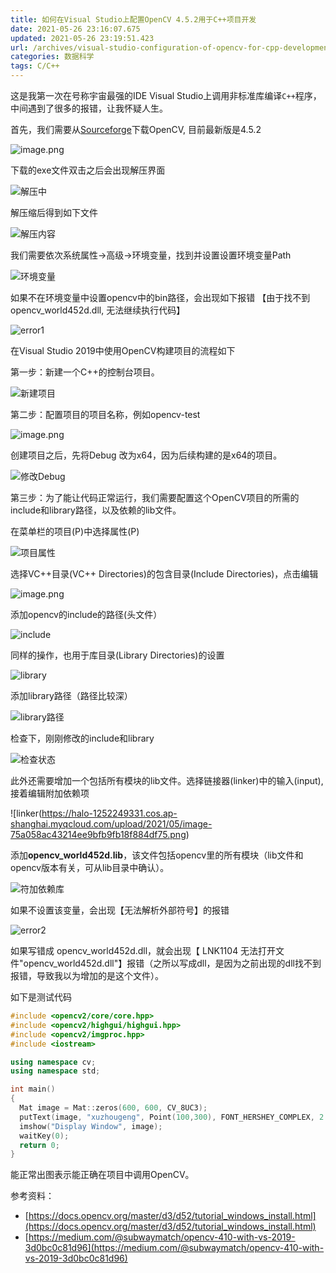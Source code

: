 ```yaml
---
title: 如何在Visual Studio上配置OpenCV 4.5.2用于C++项目开发
date: 2021-05-26 23:16:07.675
updated: 2021-05-26 23:19:51.423
url: /archives/visual-studio-configuration-of-opencv-for-cpp-development
categories: 数据科学
tags: C/C++
---
```


这是我第一次在号称宇宙最强的IDE Visual Studio上调用非标准库编译`C++`程序，中间遇到了很多的报错，让我怀疑人生。 

首先，我们需要从[Sourceforge](http://sourceforge.net/projects/opencvlibrary/files/opencv-win/)下载OpenCV, 目前最新版是4.5.2

![image.png](https://halo-1252249331.cos.ap-shanghai.myqcloud.com/upload/2021/05/image-51a11bc996ed4923ba22cb81eb4891fa.png)

下载的exe文件双击之后会出现解压界面

![解压中](https://halo-1252249331.cos.ap-shanghai.myqcloud.com/upload/2021/05/image-db97fe58403f431081103684dc9af996.png)

解压缩后得到如下文件

![解压内容](https://halo-1252249331.cos.ap-shanghai.myqcloud.com/upload/2021/05/image-0ed0562fe5fa410c90109dfa60ffaad6.png)

我们需要依次系统属性->高级->环境变量，找到并设置设置环境变量Path

![环境变量](https://halo-1252249331.cos.ap-shanghai.myqcloud.com/upload/2021/05/image-f9cec893255d4403a6cfe7295b6d1c9e.png)

如果不在环境变量中设置opencv中的bin路径，会出现如下报错 【由于找不到opencv_world452d.dll, 无法继续执行代码】

![error1](https://halo-1252249331.cos.ap-shanghai.myqcloud.com/upload/2021/05/image-d79dd7544b154cc289b8c35bbfcd2387.png)

在Visual Studio 2019中使用OpenCV构建项目的流程如下

第一步：新建一个C++的控制台项目。

![新建项目](https://halo-1252249331.cos.ap-shanghai.myqcloud.com/upload/2021/05/image-654548fdb7414748b468f464b1d3a27a.png)

第二步：配置项目的项目名称，例如opencv-test

![image.png](https://halo-1252249331.cos.ap-shanghai.myqcloud.com/upload/2021/05/image-ad4394ad531d4675bd3d08c0fe732dff.png)

创建项目之后，先将Debug 改为x64，因为后续构建的是x64的项目。

![修改Debug](https://halo-1252249331.cos.ap-shanghai.myqcloud.com/upload/2021/05/image-5234740fcd2d469caf3f511a4e14d6fc.png)

第三步：为了能让代码正常运行，我们需要配置这个OpenCV项目的所需的include和library路径，以及依赖的lib文件。

在菜单栏的项目(P)中选择属性(P)

![项目属性](https://halo-1252249331.cos.ap-shanghai.myqcloud.com/upload/2021/05/image-151bb1e5a6d84d9b9a489adf37b5e54b.png)

选择VC++目录(VC++ Directories)的包含目录(Include Directories)，点击编辑

![image.png](https://halo-1252249331.cos.ap-shanghai.myqcloud.com/upload/2021/05/image-135ed28733ac450093f5aa87bd5d22b0.png)

添加opencv的include的路径(头文件）

![include](https://halo-1252249331.cos.ap-shanghai.myqcloud.com/upload/2021/05/image-0ac77d7dd74f43e4bcb8980d9555c3c6.png)

同样的操作，也用于库目录(Library Directories)的设置

![library](https://halo-1252249331.cos.ap-shanghai.myqcloud.com/upload/2021/05/image-d83597426001403087700e7263bafe27.png)

添加library路径（路径比较深）

![library路径](https://halo-1252249331.cos.ap-shanghai.myqcloud.com/upload/2021/05/image-1e3da7a7e9c243bca11ae07bc87d326f.png)

检查下，刚刚修改的include和library

![检查状态](https://halo-1252249331.cos.ap-shanghai.myqcloud.com/upload/2021/05/image-d7c389f081cc4ab6b68ef0ff0fc9c24b.png)


此外还需要增加一个包括所有模块的lib文件。选择链接器(linker)中的输入(input), 接着编辑附加依赖项

![linker(https://halo-1252249331.cos.ap-shanghai.myqcloud.com/upload/2021/05/image-75a058ac43214ee9bfb9fb18f884df75.png)

添加**opencv_world452d.lib**，该文件包括opencv里的所有模块（lib文件和opencv版本有关，可从lib目录中确认）。

![符加依赖库](https://halo-1252249331.cos.ap-shanghai.myqcloud.com/upload/2021/05/image-0ab452f73b074436bea8273df0612707.png)

如果不设置该变量，会出现【无法解析外部符号】的报错

![error2](https://halo-1252249331.cos.ap-shanghai.myqcloud.com/upload/2021/05/image-2796e7747e1a4d09b3cb2d520973b6cb.png)

如果写错成 opencv_world452d.dll，就会出现【 LNK1104  无法打开文件"opencv_world452d.dll"】报错（之所以写成dll，是因为之前出现的dll找不到报错，导致我以为增加的是这个文件）。

如下是测试代码

```c++
#include <opencv2/core/core.hpp>
#include <opencv2/highgui/highgui.hpp>
#include <opencv2/imgproc.hpp>
#include <iostream>

using namespace cv;
using namespace std;

int main()
{
  Mat image = Mat::zeros(600, 600, CV_8UC3);
  putText(image, "xuzhougeng", Point(100,300), FONT_HERSHEY_COMPLEX, 2.0, Scalar(100,200,200 ), 5 );
  imshow("Display Window", image);
  waitKey(0);
  return 0;
}
```

能正常出图表示能正确在项目中调用OpenCV。

参考资料：

- [https://docs.opencv.org/master/d3/d52/tutorial_windows_install.html](https://docs.opencv.org/master/d3/d52/tutorial_windows_install.html)
- [https://medium.com/@subwaymatch/opencv-410-with-vs-2019-3d0bc0c81d96](https://medium.com/@subwaymatch/opencv-410-with-vs-2019-3d0bc0c81d96)

